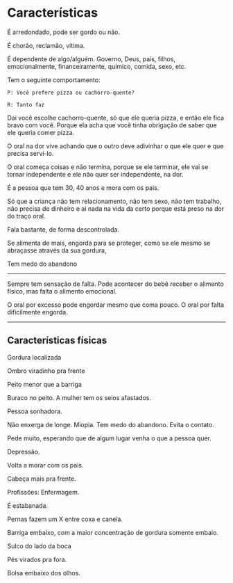 # Características

É arredondado, pode ser gordo ou não.

É chorão, reclamão, vítima.

É dependente de algo/alguém. Governo, Deus, pais, filhos, emocionalmente, financeiramente, químico, comida, sexo, etc.

Tem o seguinte comportamento:

`P: Você prefere pizza ou cachorro-quente?`

`R: Tanto faz`

Dai você escolhe cachorro-quente, só que ele queria pizza, e então ele fica bravo com você. Porque ela acha que você tinha obrigação de saber que ele queria comer pizza.

O oral na dor vive achando que o outro deve adivinhar o que ele quer e que precisa serví-lo.

O oral começa coisas e não termina, porque se ele terminar, ele vai se tornar independente e ele não quer ser independente, na dor.

É a pessoa que tem 30, 40 anos e mora com os pais.

Só que a criança não tem relacionamento, não tem sexo, não tem trabalho, não precisa de dinheiro e ai nada na vida da certo porque está preso na dor do traço oral.

Fala bastante, de forma descontrolada.

Se alimenta de mais, engorda para se proteger, como se ele mesmo se abraçasse através da sua gordura,

Tem medo do abandono

---

Sempre tem sensação de falta.
Pode acontecer do bebê receber o alimento físico, mas falta o alimento emocional.

O oral por excesso pode engordar mesmo que coma pouco.
O oral por falta dificilmente engorda.

---

## Características físicas

Gordura localizada

Ombro viradinho pra frente

Peito menor que a barriga

Buraco no peito. A mulher tem os seios afastados.

Pessoa sonhadora.

Não enxerga de longe. Miopia. Tem medo do abandono. Evita o contato.

Pede muito, esperando que de algum lugar venha o que a pessoa quer.

Depressão.

Volta a morar com os pais.

Cabeça mais pra frente.

Profissões: Enfermagem.

É estabanada.

Pernas fazem um X entre coxa e canela.

Barriga embaixo, com a maior concentração de gordura somente embaio.

Sulco do lado da boca

Pés virados pra fora.

Bolsa embaixo dos olhos.
